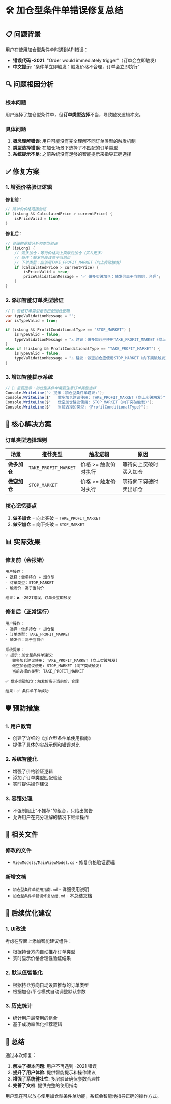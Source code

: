 # 🛠️ 加仓型条件单错误修复总结

## 📋 问题背景

用户在使用加仓型条件单时遇到API错误：
- **错误代码 -2021**: "Order would immediately trigger"（订单会立即触发）
- **中文提示**: "条件单立即触发：触发价格不合理，订单会立即执行"

## 🔍 问题根因分析

### 根本问题
用户选择了加仓型条件单，但**订单类型选择**不当，导致触发逻辑冲突。

### 具体问题
1. **概念理解错误**: 用户可能没有完全理解不同订单类型的触发机制
2. **类型选择错误**: 在加仓场景下选择了不匹配的订单类型
3. **系统提示不足**: 之前系统没有足够的智能提示来指导正确选择

## ✅ 修复方案

### 1. 增强价格验证逻辑

**修复前**：
```csharp
// 简单的价格范围验证
if (isLong && CalculatedPrice > currentPrice) {
    isPriceValid = true;
}
```

**修复后**：
```csharp
// 详细的逻辑分析和类型验证
if (isLong) {
    // 做多加仓：等待价格向上突破后加仓（买入更多）
    // 条件：触发价应该高于当前价
    // 下单类型：应该用TAKE_PROFIT_MARKET（向上突破触发）
    if (CalculatedPrice > currentPrice) {
        isPriceValid = true;
        priceValidationMessage = "✅ 做多突破加仓：触发价高于当前价，合理";
    }
}
```

### 2. 添加智能订单类型验证

```csharp
// 🎯 验证订单类型是否匹配加仓逻辑
var typeValidationMessage = "";
var isTypeValid = true;

if (isLong && ProfitConditionalType == "STOP_MARKET") {
    isTypeValid = false;
    typeValidationMessage = "⚠️ 建议：做多加仓应使用TAKE_PROFIT_MARKET（向上突破触发）";
}
else if (!isLong && ProfitConditionalType == "TAKE_PROFIT_MARKET") {
    isTypeValid = false;
    typeValidationMessage = "⚠️ 建议：做空加仓应使用STOP_MARKET（向下突破触发）";
}
```

### 3. 增加智能提示系统

```csharp
// 🎯 重要提示：加仓型条件单需要注意订单类型选择
Console.WriteLine("💡 提示：加仓型条件单建议:");
Console.WriteLine($"   做多加仓建议使用: TAKE_PROFIT_MARKET (向上突破触发)");
Console.WriteLine($"   做空加仓建议使用: STOP_MARKET (向下突破触发)");
Console.WriteLine($"   当前选择的类型: {ProfitConditionalType}");
```

## 🎯 核心解决方案

### 订单类型选择规则

| 场景 | 推荐类型 | 触发逻辑 | 原因 |
|------|----------|----------|------|
| **做多加仓** | `TAKE_PROFIT_MARKET` | 价格 >= 触发价时执行 | 等待向上突破时买入加仓 |
| **做空加仓** | `STOP_MARKET` | 价格 <= 触发价时执行 | 等待向下突破时卖出加仓 |

### 核心记忆要点

1. **做多加仓** = 向上突破 = `TAKE_PROFIT_MARKET`
2. **做空加仓** = 向下突破 = `STOP_MARKET`

## 📊 实际效果

### 修复前（会报错）
```
用户操作：
- 选择：做多持仓 + 加仓型
- 订单类型：STOP_MARKET
- 触发价：高于当前价

结果：❌ -2021错误，订单会立即触发
```

### 修复后（正常运行）
```
用户操作：
- 选择：做多持仓 + 加仓型  
- 订单类型：TAKE_PROFIT_MARKET
- 触发价：高于当前价

系统提示：
💡 提示：加仓型条件单建议:
   做多加仓建议使用: TAKE_PROFIT_MARKET (向上突破触发)
   做空加仓建议使用: STOP_MARKET (向下突破触发)
   当前选择的类型: TAKE_PROFIT_MARKET

✅ 做多突破加仓：触发价高于当前价，合理

结果：✅ 条件单下单成功
```

## 🛡️ 预防措施

### 1. 用户教育
- 创建了详细的《加仓型条件单使用指南》
- 提供了具体的实战示例和错误对比

### 2. 系统智能化
- 增强了价格验证逻辑
- 添加了订单类型匹配验证
- 实时提供操作建议

### 3. 容错处理
- 不强制阻止"不推荐"的组合，只给出警告
- 允许用户在充分理解的情况下继续操作

## 📁 相关文件

### 修改的文件
- `ViewModels/MainViewModel.cs` - 修复价格验证逻辑

### 新增文档
- `加仓型条件单使用指南.md` - 详细使用说明
- `加仓型条件单错误修复总结.md` - 本总结文档

## 🔄 后续优化建议

### 1. UI改进
考虑在界面上添加智能建议组件：
- 根据持仓方向自动推荐订单类型
- 实时显示价格合理性验证结果

### 2. 默认值智能化
- 根据持仓方向自动设置推荐的订单类型
- 根据加仓/平仓模式自动调整默认参数

### 3. 历史统计
- 统计用户最常用的组合
- 基于成功率优化推荐逻辑

## 📝 总结

通过本次修复：

1. **解决了根本问题**: 用户不再遇到 -2021 错误
2. **提升了用户体验**: 提供智能提示和操作建议  
3. **增强了系统健壮性**: 多层验证确保参数合理性
4. **完善了文档**: 提供完整的使用指南

用户现在可以放心使用加仓型条件单功能，系统会智能地指导正确的操作方式。 